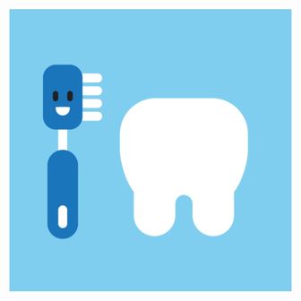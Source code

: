 <img src='https://raw.githubusercontent.com/MumukiProject/mumuki-guia-puzzle-rompecabezas-kinder/master/assets/diente-01_1600270662602.png'>